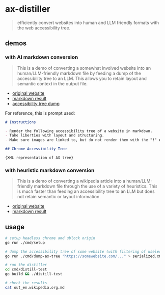 # ax-distiller

> efficiently convert websites into human and LLM friendly formats with the web accessibility tree.

## demos

### with AI markdown conversion

> This is a demo of converting a somewhat involved website into an human/LLM-friendly markdown file by feeding a dump of the accessibility tree to an LLM. This allows you to retain layout and semantic context in the output file.

- [original website](https://drawabox.com/lesson/0)
- [markdown result](./examples/drawabox_(with_gemini_postprocessing).md)
- [accessibility tree dump](./examples/drawabox_axtree_dump.xml)

For reference, this is prompt used:

```md
# Instructions

- Render the following accessibility tree of a website in markdown.
- Take liberties with layout and structuring.
- Make sure images are linked to, but do not render them with the "!" qualifier.

## Chrome Accessibility Tree

{XML representation of AX tree}
```

### with heuristic markdown conversion

> This is a demo of converting a wikipedia article into a human/LLM-friendly markdown file through the use of a variety of heuristics. This is much faster than feeding an accessibility tree to an LLM but does not retain semantic or layout information.

- [original website](https://en.wikipedia.org/wiki/Quantum_mechanics)
- [markdown result](./examples/wikipedia_sample.md)

## usage

```bash
# setup headless chrome and ublock origin
go run ./cmd/setup

# dump the accessibility tree of some website (with filtering of useless ax nodes)
go run ./cmd/dump-ax-tree "https://somewebsite.com/..." > serialized.xml

# run the distiller
cd cmd/distill-test
go build && ./distill-test

# check the results
cat out_en.wikipedia.org.md
```

